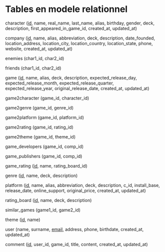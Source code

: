 # Tables en modele relationnel

character (<ins>id</ins>, name, real_name, last_name, alias, birthday, gender, deck, description, first_appeared_in_game_id, created_at, updated_at)

company (<ins>id</ins>, name, alias, abbreviation, deck, description, date_founded, location_address, location_city, location_country, location_state, phone, website, created_at, updated_at)

enemies (char1_id, char2_id)

friends (char1_id, char2_id)

game (<ins>id</ins>, name, alias, deck, description, expected_release_day, expected_release_month, expected_release_quarter, expected_release_year, original_release_date, created_at, updated_at)

game2character (game_id, character_id)

game2genre (game_id, genre_id)

game2platform (game_id, platform_id)

game2rating (game_id, rating_id)

game2theme (game_id, theme_id)

game_developers (game_id, comp_id)

game_publishers (game_id, comp_id)

game_rating (<ins>id</ins>, name, rating_board_id)

genre (<ins>id</ins>, name, deck, description)

platform (<ins>id</ins>, name, alias, abbreviation, deck, description, c_id, install_base, release_date, online_support, original_price, created_at, updated_at)

rating_board (<ins>id</ins>, name, deck, description)

similar_games (game1_id, game2_id)

theme (<ins>id</ins>, name)

user (name, surname, <ins>email</ins>, address, phone, birthdate, created_at, updated_at)

comment (<ins>id</ins>, user_id, game_id, title, content, created_at, updated_at)